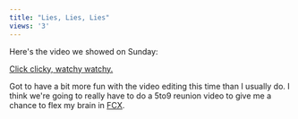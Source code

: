 ```yaml
---
title: "Lies, Lies, Lies"
views: '3'
---
```

<p>Here's the video we showed on Sunday:</p>
<p><a href="http://homepage.mac.com/nothedge/Movies/iMovieTheater39.html">Click clicky, watchy watchy.</a></p>
<p>Got to have a bit more fun with the video editing this time than I usually do.  I think we're going to really have to do a 5to9 reunion video to give me a chance to flex my brain in <a href="http://www.apple.com/finalcutexpress/">FCX</a>.</p>
